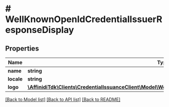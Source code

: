 # # WellKnownOpenIdCredentialIssuerResponseDisplay

## Properties

Name | Type | Description | Notes
------------ | ------------- | ------------- | -------------
**name** | **string** |  | [optional]
**locale** | **string** |  | [optional]
**logo** | [**\AffinidiTdk\Clients\CredentialIssuanceClient\Model\WellKnownOpenIdCredentialIssuerResponseDisplayLogo**](WellKnownOpenIdCredentialIssuerResponseDisplayLogo.md) |  | [optional]

[[Back to Model list]](../../README.md#models) [[Back to API list]](../../README.md#endpoints) [[Back to README]](../../README.md)
